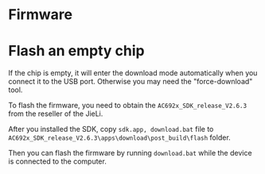 # Firmware

# Flash an empty chip

If the chip is empty, it will enter the download mode automatically when you connect it to the USB port. Otherwise you may need the "force-download" tool.

To flash the firmware, you need to obtain the `AC692x_SDK_release_V2.6.3` from the reseller of the JieLi. 

After you installed the SDK, copy `sdk.app, download.bat` file to `AC692x_SDK_release_V2.6.3\apps\download\post_build\flash` folder.

Then you can flash the firmware by running `download.bat` while the device is connected to the computer.

